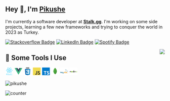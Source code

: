 <h2>Hey 👋, I'm <a href="https://stalk.gg/">Pikushe</a></h2>

<p>I'm currently a software developer at <strong><a href="https://stalk.gg/">Stalk.gg</a></strong>. I'm working on some side projects, learning a few new frameworks and trying to conquer the world in 2023 as Turkey.</p>
<p><a href="https://stackoverflow.com/users/19690584/pikushe"><img src="https://img.shields.io/badge/-@Pikushe-14c767?style=flat-square&amp;labelColor=14c767&amp;logo=StackOverFlow&amp;link=https://stackoverflow.com/users/19690584/pikushe" alt="Stackoverflow Badge"></a> <a href="https://www.linkedin.com/in/pikushe/"><img src="https://img.shields.io/badge/-@pikushe-0077B5?style=flat-square&amp;labelColor=0077B5&amp;logo=LinkedIn&amp;link=https://www.linkedin.com/in/pikushe/" alt="LinkedIn Badge"></a> <a href="https://open.spotify.com/user/jl2k77wsib12rlqe83uluoafz"><img src="https://img.shields.io/badge/-@pikushe-1ED760?style=flat-square&amp;labelColor=fff&amp;logo=Spotify&amp;link=https://open.spotify.com/user/jl2k77wsib12rlqe83uluoafz" alt="Spotify Badge"></a></p>
<img align="right" src="https://media1.giphy.com/media/13HgwGsXF0aiGY/giphy.gif" />
<h2>🚀 Some Tools I Use</h2>
<p align="left">
<img src="https://raw.githubusercontent.com/devicons/devicon/master/icons/react/react-original-wordmark.svg" alt="react" width="25" height="25" />
<img src="https://raw.githubusercontent.com/devicons/devicon/master/icons/vuejs/vuejs-original.svg" alt="vue" width="25" height="25" />
<img src="https://raw.githubusercontent.com/devicons/devicon/master/icons/css3/css3-original-wordmark.svg" alt="css3" width="25" height="25" />
<img src="https://raw.githubusercontent.com/devicons/devicon/master/icons/javascript/javascript-original.svg" alt="javascript" width="25" height="25" />
<img src="https://raw.githubusercontent.com/devicons/devicon/master/icons/typescript/typescript-original.svg" alt="typescript" width="25" height="25" />
<img src="https://raw.githubusercontent.com/devicons/devicon/master/icons/mongodb/mongodb-original.svg" alt="mongodb" width="25" height="25" />
<img src="https://raw.githubusercontent.com/devicons/devicon/master/icons/mysql/mysql-original-wordmark.svg" alt="mysql" width="25" height="25" />
<img src="https://raw.githubusercontent.com/devicons/devicon/master/icons/nodejs/nodejs-original-wordmark.svg" alt="nodejs" width="25" height="25" />
</p>
<img src="https://github-readme-stats.vercel.app/api/top-langs/?username=pikushe&theme=dark" alt="pikushe" />

![counter](https://profile-counter.glitch.me/{pikushe}/count.svg)
